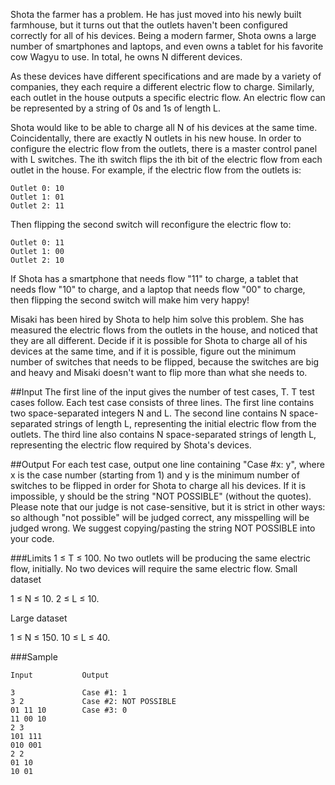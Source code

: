 Shota the farmer has a problem. He has just moved into his newly built farmhouse, but it turns out that the outlets haven't been configured correctly for all of his devices. Being a modern farmer, Shota owns a large number of smartphones and laptops, and even owns a tablet for his favorite cow Wagyu to use. In total, he owns N different devices.

As these devices have different specifications and are made by a variety of companies, they each require a different electric flow to charge. Similarly, each outlet in the house outputs a specific electric flow. An electric flow can be represented by a string of 0s and 1s of length L.

Shota would like to be able to charge all N of his devices at the same time. Coincidentally, there are exactly N outlets in his new house. In order to configure the electric flow from the outlets, there is a master control panel with L switches. The ith switch flips the ith bit of the electric flow from each outlet in the house. For example, if the electric flow from the outlets is:

```
Outlet 0: 10
Outlet 1: 01
Outlet 2: 11
```

Then flipping the second switch will reconfigure the electric flow to:

```
Outlet 0: 11
Outlet 1: 00
Outlet 2: 10
```

If Shota has a smartphone that needs flow "11" to charge, a tablet that needs flow "10" to charge, and a laptop that needs flow "00" to charge, then flipping the second switch will make him very happy!

Misaki has been hired by Shota to help him solve this problem. She has measured the electric flows from the outlets in the house, and noticed that they are all different. Decide if it is possible for Shota to charge all of his devices at the same time, and if it is possible, figure out the minimum number of switches that needs to be flipped, because the switches are big and heavy and Misaki doesn't want to flip more than what she needs to.


##Input
The first line of the input gives the number of test cases, T. T test cases follow. Each test case consists of three lines. The first line contains two space-separated integers N and L. The second line contains N space-separated strings of length L, representing the initial electric flow from the outlets. The third line also contains N space-separated strings of length L, representing the electric flow required by Shota's devices.

##Output
For each test case, output one line containing "Case #x: y", where x is the case number (starting from 1) and y is the minimum number of switches to be flipped in order for Shota to charge all his devices. If it is impossible, y should be the string "NOT POSSIBLE" (without the quotes). Please note that our judge is not case-sensitive, but it is strict in other ways: so although "not  possible" will be judged correct, any misspelling will be judged wrong. We suggest copying/pasting the string NOT POSSIBLE into your code.

###Limits
1 ≤ T ≤ 100.
No two outlets will be producing the same electric flow, initially.
No two devices will require the same electric flow.
Small dataset

1 ≤ N ≤ 10.
2 ≤ L ≤ 10.

Large dataset

1 ≤ N ≤ 150.
10 ≤ L ≤ 40.

###Sample
```
Input           Output
 
3               Case #1: 1
3 2             Case #2: NOT POSSIBLE
01 11 10        Case #3: 0
11 00 10 
2 3
101 111
010 001
2 2
01 10
10 01
```

